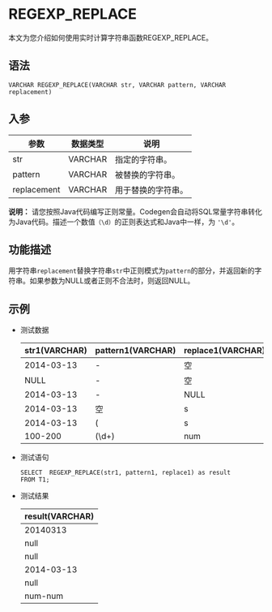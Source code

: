 # REGEXP\_REPLACE

本文为您介绍如何使用实时计算字符串函数REGEXP\_REPLACE。

## 语法

```
VARCHAR REGEXP_REPLACE(VARCHAR str, VARCHAR pattern, VARCHAR replacement)
```

## 入参

|参数|数据类型|说明|
|--|----|--|
|str|VARCHAR|指定的字符串。|
|pattern|VARCHAR|被替换的字符串。|
|replacement|VARCHAR|用于替换的字符串。|

**说明：** 请您按照Java代码编写正则常量。Codegen会自动将SQL常量字符串转化为Java代码。描述一个数值`（\d）`的正则表达式和Java中一样，为 `'\d'`。

## 功能描述

用字符串`replacement`替换字符串`str`中正则模式为`pattern`的部分，并返回新的字符串。如果参数为NULL或者正则不合法时，则返回NULL。

## 示例

-   测试数据

    |str1\(VARCHAR\)|pattern1\(VARCHAR\)|replace1\(VARCHAR\)|
    |---------------|-------------------|-------------------|
    |2014-03-13|-|空|
    |NULL|-|空|
    |2014-03-13|-|NULL|
    |2014-03-13|空|s|
    |2014-03-13|\(|s|
    |100-200|\(\\d+\)|num|

-   测试语句

    ```
    SELECT  REGEXP_REPLACE(str1, pattern1, replace1) as result
    FROM T1;
    ```

-   测试结果

    |result\(VARCHAR\)|
    |-----------------|
    |20140313|
    |null|
    |null|
    |2014-03-13|
    |null|
    |num-num|


